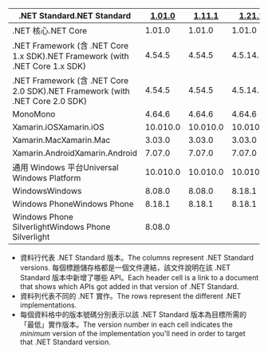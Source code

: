 | <span data-ttu-id="87793-101">.NET Standard</span><span class="sxs-lookup"><span data-stu-id="87793-101">.NET Standard</span></span>                             | <span data-ttu-id="87793-102">[1.0]</span><span class="sxs-lookup"><span data-stu-id="87793-102">[1.0]</span></span> | <span data-ttu-id="87793-103">[1.1]</span><span class="sxs-lookup"><span data-stu-id="87793-103">[1.1]</span></span>  | <span data-ttu-id="87793-104">[1.2]</span><span class="sxs-lookup"><span data-stu-id="87793-104">[1.2]</span></span> | <span data-ttu-id="87793-105">[1.3]</span><span class="sxs-lookup"><span data-stu-id="87793-105">[1.3]</span></span> | <span data-ttu-id="87793-106">[1.4]</span><span class="sxs-lookup"><span data-stu-id="87793-106">[1.4]</span></span> | <span data-ttu-id="87793-107">[1.5]</span><span class="sxs-lookup"><span data-stu-id="87793-107">[1.5]</span></span>      | <span data-ttu-id="87793-108">[1.6]</span><span class="sxs-lookup"><span data-stu-id="87793-108">[1.6]</span></span>      | <span data-ttu-id="87793-109">[2.0]</span><span class="sxs-lookup"><span data-stu-id="87793-109">[2.0]</span></span>      |
|-------------------------------------------|-------|--------|-------|-------|-------|------------|------------|------------|
| <span data-ttu-id="87793-110">.NET 核心</span><span class="sxs-lookup"><span data-stu-id="87793-110">.NET Core</span></span>                                 | <span data-ttu-id="87793-111">1.0</span><span class="sxs-lookup"><span data-stu-id="87793-111">1.0</span></span>   | <span data-ttu-id="87793-112">1.0</span><span class="sxs-lookup"><span data-stu-id="87793-112">1.0</span></span>    | <span data-ttu-id="87793-113">1.0</span><span class="sxs-lookup"><span data-stu-id="87793-113">1.0</span></span>   | <span data-ttu-id="87793-114">1.0</span><span class="sxs-lookup"><span data-stu-id="87793-114">1.0</span></span>   | <span data-ttu-id="87793-115">1.0</span><span class="sxs-lookup"><span data-stu-id="87793-115">1.0</span></span>   | <span data-ttu-id="87793-116">1.0</span><span class="sxs-lookup"><span data-stu-id="87793-116">1.0</span></span>        | <span data-ttu-id="87793-117">1.0</span><span class="sxs-lookup"><span data-stu-id="87793-117">1.0</span></span>        | <span data-ttu-id="87793-118">2.0</span><span class="sxs-lookup"><span data-stu-id="87793-118">2.0</span></span>        |
| <span data-ttu-id="87793-119">.NET Framework (含 .NET Core 1.x SDK)</span><span class="sxs-lookup"><span data-stu-id="87793-119">.NET Framework (with .NET Core 1.x SDK)</span></span>   | <span data-ttu-id="87793-120">4.5</span><span class="sxs-lookup"><span data-stu-id="87793-120">4.5</span></span>   | <span data-ttu-id="87793-121">4.5</span><span class="sxs-lookup"><span data-stu-id="87793-121">4.5</span></span>    | <span data-ttu-id="87793-122">4.5.1</span><span class="sxs-lookup"><span data-stu-id="87793-122">4.5.1</span></span> | <span data-ttu-id="87793-123">4.6</span><span class="sxs-lookup"><span data-stu-id="87793-123">4.6</span></span>   | <span data-ttu-id="87793-124">4.6.1</span><span class="sxs-lookup"><span data-stu-id="87793-124">4.6.1</span></span> | <span data-ttu-id="87793-125">4.6.2</span><span class="sxs-lookup"><span data-stu-id="87793-125">4.6.2</span></span>      |            |            |
| <span data-ttu-id="87793-126">.NET Framework (含 .NET Core 2.0 SDK)</span><span class="sxs-lookup"><span data-stu-id="87793-126">.NET Framework (with .NET Core 2.0 SDK)</span></span>   | <span data-ttu-id="87793-127">4.5</span><span class="sxs-lookup"><span data-stu-id="87793-127">4.5</span></span>   | <span data-ttu-id="87793-128">4.5</span><span class="sxs-lookup"><span data-stu-id="87793-128">4.5</span></span>    | <span data-ttu-id="87793-129">4.5.1</span><span class="sxs-lookup"><span data-stu-id="87793-129">4.5.1</span></span> | <span data-ttu-id="87793-130">4.6</span><span class="sxs-lookup"><span data-stu-id="87793-130">4.6</span></span>   | <span data-ttu-id="87793-131">4.6.1</span><span class="sxs-lookup"><span data-stu-id="87793-131">4.6.1</span></span> | <span data-ttu-id="87793-132">4.6.1</span><span class="sxs-lookup"><span data-stu-id="87793-132">4.6.1</span></span>      | <span data-ttu-id="87793-133">4.6.1</span><span class="sxs-lookup"><span data-stu-id="87793-133">4.6.1</span></span>      | <span data-ttu-id="87793-134">4.6.1</span><span class="sxs-lookup"><span data-stu-id="87793-134">4.6.1</span></span>      |
| <span data-ttu-id="87793-135">Mono</span><span class="sxs-lookup"><span data-stu-id="87793-135">Mono</span></span>                                      | <span data-ttu-id="87793-136">4.6</span><span class="sxs-lookup"><span data-stu-id="87793-136">4.6</span></span>   | <span data-ttu-id="87793-137">4.6</span><span class="sxs-lookup"><span data-stu-id="87793-137">4.6</span></span>    | <span data-ttu-id="87793-138">4.6</span><span class="sxs-lookup"><span data-stu-id="87793-138">4.6</span></span>   | <span data-ttu-id="87793-139">4.6</span><span class="sxs-lookup"><span data-stu-id="87793-139">4.6</span></span>   | <span data-ttu-id="87793-140">4.6</span><span class="sxs-lookup"><span data-stu-id="87793-140">4.6</span></span>   | <span data-ttu-id="87793-141">4.6</span><span class="sxs-lookup"><span data-stu-id="87793-141">4.6</span></span>        | <span data-ttu-id="87793-142">4.6</span><span class="sxs-lookup"><span data-stu-id="87793-142">4.6</span></span>        | <span data-ttu-id="87793-143">5.4</span><span class="sxs-lookup"><span data-stu-id="87793-143">5.4</span></span>        |
| <span data-ttu-id="87793-144">Xamarin.iOS</span><span class="sxs-lookup"><span data-stu-id="87793-144">Xamarin.iOS</span></span>                               | <span data-ttu-id="87793-145">10.0</span><span class="sxs-lookup"><span data-stu-id="87793-145">10.0</span></span>  | <span data-ttu-id="87793-146">10.0</span><span class="sxs-lookup"><span data-stu-id="87793-146">10.0</span></span>   | <span data-ttu-id="87793-147">10.0</span><span class="sxs-lookup"><span data-stu-id="87793-147">10.0</span></span>  | <span data-ttu-id="87793-148">10.0</span><span class="sxs-lookup"><span data-stu-id="87793-148">10.0</span></span>  | <span data-ttu-id="87793-149">10.0</span><span class="sxs-lookup"><span data-stu-id="87793-149">10.0</span></span>  | <span data-ttu-id="87793-150">10.0</span><span class="sxs-lookup"><span data-stu-id="87793-150">10.0</span></span>       | <span data-ttu-id="87793-151">10.0</span><span class="sxs-lookup"><span data-stu-id="87793-151">10.0</span></span>       | <span data-ttu-id="87793-152">10.14</span><span class="sxs-lookup"><span data-stu-id="87793-152">10.14</span></span>      |
| <span data-ttu-id="87793-153">Xamarin.Mac</span><span class="sxs-lookup"><span data-stu-id="87793-153">Xamarin.Mac</span></span>                               | <span data-ttu-id="87793-154">3.0</span><span class="sxs-lookup"><span data-stu-id="87793-154">3.0</span></span>   | <span data-ttu-id="87793-155">3.0</span><span class="sxs-lookup"><span data-stu-id="87793-155">3.0</span></span>    | <span data-ttu-id="87793-156">3.0</span><span class="sxs-lookup"><span data-stu-id="87793-156">3.0</span></span>   | <span data-ttu-id="87793-157">3.0</span><span class="sxs-lookup"><span data-stu-id="87793-157">3.0</span></span>   | <span data-ttu-id="87793-158">3.0</span><span class="sxs-lookup"><span data-stu-id="87793-158">3.0</span></span>   | <span data-ttu-id="87793-159">3.0</span><span class="sxs-lookup"><span data-stu-id="87793-159">3.0</span></span>        | <span data-ttu-id="87793-160">3.0</span><span class="sxs-lookup"><span data-stu-id="87793-160">3.0</span></span>        | <span data-ttu-id="87793-161">3.8</span><span class="sxs-lookup"><span data-stu-id="87793-161">3.8</span></span>        |
| <span data-ttu-id="87793-162">Xamarin.Android</span><span class="sxs-lookup"><span data-stu-id="87793-162">Xamarin.Android</span></span>                           | <span data-ttu-id="87793-163">7.0</span><span class="sxs-lookup"><span data-stu-id="87793-163">7.0</span></span>   | <span data-ttu-id="87793-164">7.0</span><span class="sxs-lookup"><span data-stu-id="87793-164">7.0</span></span>    | <span data-ttu-id="87793-165">7.0</span><span class="sxs-lookup"><span data-stu-id="87793-165">7.0</span></span>   | <span data-ttu-id="87793-166">7.0</span><span class="sxs-lookup"><span data-stu-id="87793-166">7.0</span></span>   | <span data-ttu-id="87793-167">7.0</span><span class="sxs-lookup"><span data-stu-id="87793-167">7.0</span></span>   | <span data-ttu-id="87793-168">7.0</span><span class="sxs-lookup"><span data-stu-id="87793-168">7.0</span></span>        | <span data-ttu-id="87793-169">7.0</span><span class="sxs-lookup"><span data-stu-id="87793-169">7.0</span></span>        | <span data-ttu-id="87793-170">8.0</span><span class="sxs-lookup"><span data-stu-id="87793-170">8.0</span></span>        |
| <span data-ttu-id="87793-171">通用 Windows 平台</span><span class="sxs-lookup"><span data-stu-id="87793-171">Universal Windows Platform</span></span>                | <span data-ttu-id="87793-172">10.0</span><span class="sxs-lookup"><span data-stu-id="87793-172">10.0</span></span>  | <span data-ttu-id="87793-173">10.0</span><span class="sxs-lookup"><span data-stu-id="87793-173">10.0</span></span>   | <span data-ttu-id="87793-174">10.0</span><span class="sxs-lookup"><span data-stu-id="87793-174">10.0</span></span>  | <span data-ttu-id="87793-175">10.0</span><span class="sxs-lookup"><span data-stu-id="87793-175">10.0</span></span>  | <span data-ttu-id="87793-176">10.0</span><span class="sxs-lookup"><span data-stu-id="87793-176">10.0</span></span>  | <span data-ttu-id="87793-177">10.0.16299</span><span class="sxs-lookup"><span data-stu-id="87793-177">10.0.16299</span></span> | <span data-ttu-id="87793-178">10.0.16299</span><span class="sxs-lookup"><span data-stu-id="87793-178">10.0.16299</span></span> | <span data-ttu-id="87793-179">10.0.16299</span><span class="sxs-lookup"><span data-stu-id="87793-179">10.0.16299</span></span> |
| <span data-ttu-id="87793-180">Windows</span><span class="sxs-lookup"><span data-stu-id="87793-180">Windows</span></span>                                   | <span data-ttu-id="87793-181">8.0</span><span class="sxs-lookup"><span data-stu-id="87793-181">8.0</span></span>   | <span data-ttu-id="87793-182">8.0</span><span class="sxs-lookup"><span data-stu-id="87793-182">8.0</span></span>    | <span data-ttu-id="87793-183">8.1</span><span class="sxs-lookup"><span data-stu-id="87793-183">8.1</span></span>   |       |       |            |            |            |
| <span data-ttu-id="87793-184">Windows Phone</span><span class="sxs-lookup"><span data-stu-id="87793-184">Windows Phone</span></span>                             | <span data-ttu-id="87793-185">8.1</span><span class="sxs-lookup"><span data-stu-id="87793-185">8.1</span></span>   | <span data-ttu-id="87793-186">8.1</span><span class="sxs-lookup"><span data-stu-id="87793-186">8.1</span></span>    | <span data-ttu-id="87793-187">8.1</span><span class="sxs-lookup"><span data-stu-id="87793-187">8.1</span></span>   |       |       |            |            |            |
| <span data-ttu-id="87793-188">Windows Phone Silverlight</span><span class="sxs-lookup"><span data-stu-id="87793-188">Windows Phone Silverlight</span></span>                 | <span data-ttu-id="87793-189">8.0</span><span class="sxs-lookup"><span data-stu-id="87793-189">8.0</span></span>   |        |       |       |       |            |            |            |

- <span data-ttu-id="87793-190">資料行代表 .NET Standard 版本。</span><span class="sxs-lookup"><span data-stu-id="87793-190">The columns represent .NET Standard versions.</span></span> <span data-ttu-id="87793-191">每個標題儲存格都是一個文件連結，該文件說明在該 .NET Standard 版本中新增了哪些 API。</span><span class="sxs-lookup"><span data-stu-id="87793-191">Each header cell is a link to a document that shows which APIs got added in that version of .NET Standard.</span></span>
- <span data-ttu-id="87793-192">資料列代表不同的 .NET 實作。</span><span class="sxs-lookup"><span data-stu-id="87793-192">The rows represent the different .NET implementations.</span></span>
- <span data-ttu-id="87793-193">每個資料格中的版本號碼分別表示以該 .NET Standard 版本為目標所需的「最低」實作版本。</span><span class="sxs-lookup"><span data-stu-id="87793-193">The version number in each cell indicates the *minimum* version of the implementation you'll need in order to target that .NET Standard version.</span></span>

[1.0]: https://github.com/dotnet/standard/blob/master/docs/versions/netstandard1.0.md
[1.1]: https://github.com/dotnet/standard/blob/master/docs/versions/netstandard1.1.md
[1.2]: https://github.com/dotnet/standard/blob/master/docs/versions/netstandard1.2.md
[1.3]: https://github.com/dotnet/standard/blob/master/docs/versions/netstandard1.3.md
[1.4]: https://github.com/dotnet/standard/blob/master/docs/versions/netstandard1.4.md
[1.5]: https://github.com/dotnet/standard/blob/master/docs/versions/netstandard1.5.md
[1.6]: https://github.com/dotnet/standard/blob/master/docs/versions/netstandard1.6.md
[2.0]: https://github.com/dotnet/standard/blob/master/docs/versions/netstandard2.0.md
